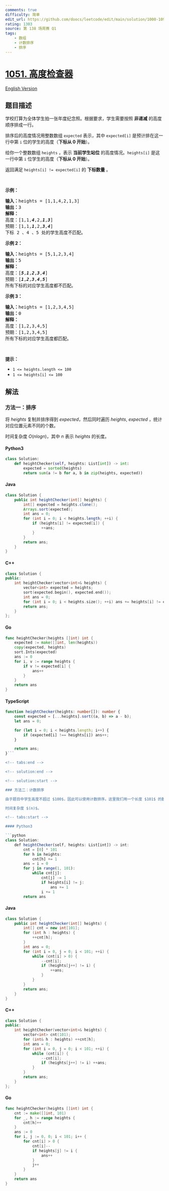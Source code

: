 ```yaml
---
comments: true
difficulty: 简单
edit_url: https://github.com/doocs/leetcode/edit/main/solution/1000-1099/1051.Height%20Checker/README.md
rating: 1303
source: 第 138 场周赛 Q1
tags:
    - 数组
    - 计数排序
    - 排序
---
```


<!-- problem:start -->

# [1051. 高度检查器](https://leetcode.cn/problems/height-checker)

[English Version](/solution/1000-1099/1051.Height%20Checker/README_EN.md)

## 题目描述

<!-- description:start -->

<p>学校打算为全体学生拍一张年度纪念照。根据要求，学生需要按照 <strong>非递减</strong> 的高度顺序排成一行。</p>

<p>排序后的高度情况用整数数组 <code>expected</code> 表示，其中 <code>expected[i]</code> 是预计排在这一行中第 <code>i</code> 位的学生的高度（<strong>下标从 0 开始</strong>）。</p>

<p>给你一个整数数组 <code>heights</code> ，表示 <strong>当前学生站位</strong> 的高度情况。<code>heights[i]</code> 是这一行中第 <code>i</code> 位学生的高度（<strong>下标从 0 开始</strong>）。</p>

<p>返回满足<em> </em><code>heights[i] != expected[i]</code> 的 <strong>下标数量</strong> 。</p>

<p>&nbsp;</p>

<p><strong>示例：</strong></p>

<pre>
<strong>输入：</strong>heights =&nbsp;[1,1,4,2,1,3]
<strong>输出：</strong>3 
<strong>解释：</strong>
高度：[1,1,<em><strong>4</strong></em>,2,<em><strong>1</strong></em>,<em><strong>3</strong></em>]
预期：[1,1,<em><strong>1</strong></em>,2,<em><strong>3</strong></em>,<em><strong>4</strong></em>]
下标 2 、4 、5 处的学生高度不匹配。</pre>

<p><strong>示例 2：</strong></p>

<pre>
<strong>输入：</strong>heights = [5,1,2,3,4]
<strong>输出：</strong>5
<strong>解释：</strong>
高度：[<em><strong>5</strong></em>,<em><strong>1</strong></em>,<em><strong>2</strong></em>,<em><strong>3</strong></em>,<em><strong>4</strong></em>]
预期：[<em><strong>1</strong></em>,<em><strong>2</strong></em>,<em><strong>3</strong></em>,<em><strong>4</strong></em>,<em><strong>5</strong></em>]
所有下标的对应学生高度都不匹配。</pre>

<p><strong>示例 3：</strong></p>

<pre>
<strong>输入：</strong>heights = [1,2,3,4,5]
<strong>输出：</strong>0
<strong>解释：</strong>
高度：[1,2,3,4,5]
预期：[1,2,3,4,5]
所有下标的对应学生高度都匹配。</pre>

<p>&nbsp;</p>

<p><strong>提示：</strong></p>

<ul>
	<li><code>1 &lt;= heights.length &lt;= 100</code></li>
	<li><code>1 &lt;= heights[i] &lt;= 100</code></li>
</ul>

<!-- description:end -->

## 解法

<!-- solution:start -->

### 方法一：排序

将 $heights$ 复制并排序得到 $expected$，然后同时遍历 $heights$, $expected$ ，统计对应位置元素不同的个数。

时间复杂度 $O(nlogn)$，其中 $n$ 表示 $heights$ 的长度。

<!-- tabs:start -->

#### Python3

```python
class Solution:
    def heightChecker(self, heights: List[int]) -> int:
        expected = sorted(heights)
        return sum(a != b for a, b in zip(heights, expected))
```

#### Java

```java
class Solution {
    public int heightChecker(int[] heights) {
        int[] expected = heights.clone();
        Arrays.sort(expected);
        int ans = 0;
        for (int i = 0; i < heights.length; ++i) {
            if (heights[i] != expected[i]) {
                ++ans;
            }
        }
        return ans;
    }
}
```

#### C++

```cpp
class Solution {
public:
    int heightChecker(vector<int>& heights) {
        vector<int> expected = heights;
        sort(expected.begin(), expected.end());
        int ans = 0;
        for (int i = 0; i < heights.size(); ++i) ans += heights[i] != expected[i];
        return ans;
    }
};
```

#### Go

```go
func heightChecker(heights []int) int {
	expected := make([]int, len(heights))
	copy(expected, heights)
	sort.Ints(expected)
	ans := 0
	for i, v := range heights {
		if v != expected[i] {
			ans++
		}
	}
	return ans
}
```

#### TypeScript

````ts
function heightChecker(heights: number[]): number {
    const expected = [...heights].sort((a, b) => a - b);
    let ans = 0;

    for (let i = 0; i < heights.length; i++) {
        if (expected[i] !== heights[i]) ans++;
    }

    return ans;
}```

<!-- tabs:end -->

<!-- solution:end -->

<!-- solution:start -->

### 方法二：计数排序

由于题目中学生高度不超过 $100$，因此可以使用计数排序。这里我们用一个长度 $101$ 的数组 $cnt$ 统计每个高度 $h_i$ 出现的次数。

时间复杂度 $(n)$。

<!-- tabs:start -->

#### Python3

```python
class Solution:
    def heightChecker(self, heights: List[int]) -> int:
        cnt = [0] * 101
        for h in heights:
            cnt[h] += 1
        ans = i = 0
        for j in range(1, 101):
            while cnt[j]:
                cnt[j] -= 1
                if heights[i] != j:
                    ans += 1
                i += 1
        return ans
````

#### Java

```java
class Solution {
    public int heightChecker(int[] heights) {
        int[] cnt = new int[101];
        for (int h : heights) {
            ++cnt[h];
        }
        int ans = 0;
        for (int i = 0, j = 0; i < 101; ++i) {
            while (cnt[i] > 0) {
                --cnt[i];
                if (heights[j++] != i) {
                    ++ans;
                }
            }
        }
        return ans;
    }
}
```

#### C++

```cpp
class Solution {
public:
    int heightChecker(vector<int>& heights) {
        vector<int> cnt(101);
        for (int& h : heights) ++cnt[h];
        int ans = 0;
        for (int i = 0, j = 0; i < 101; ++i) {
            while (cnt[i]) {
                --cnt[i];
                if (heights[j++] != i) ++ans;
            }
        }
        return ans;
    }
};
```

#### Go

```go
func heightChecker(heights []int) int {
	cnt := make([]int, 101)
	for _, h := range heights {
		cnt[h]++
	}
	ans := 0
	for i, j := 0, 0; i < 101; i++ {
		for cnt[i] > 0 {
			cnt[i]--
			if heights[j] != i {
				ans++
			}
			j++
		}
	}
	return ans
}
```

<!-- tabs:end -->

<!-- solution:end -->

<!-- problem:end -->
